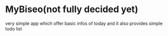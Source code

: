 # MyBiseo(not fully decided yet)

very simple app which offer basic infos of today and it also provides simple todo list

